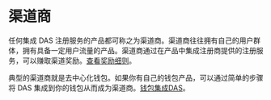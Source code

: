 # 渠道商

任何集成 DAS 注册服务的产品都可称之为渠道商。渠道商往往拥有自己的用户群体，拥有具备一定用户流量的产品。渠道商通过在产品中集成注册商提供的注册服务，可以赚取渠道奖励。[查看奖励细则](build-together.md)。



典型的渠道商就是去中心化钱包。如果你有自己的钱包产品，可以通过简单的步骤将 DAS 集成到你的钱包从而成为渠道商。[钱包集成DAS](../../v/chinese-1/kai-fa-zhe/wallet-integration.md)。


